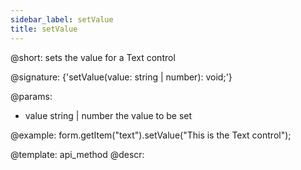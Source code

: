 ```yaml
---
sidebar_label: setValue
title: setValue
---          
```


@short: sets the value for a Text control

@signature: {'setValue(value: string | number): void;'}

@params:
- value     string | number     the value to be set  

@example:
form.getItem("text").setValue("This is the Text control");

@template: api_method
@descr:
